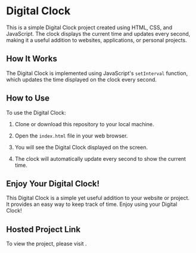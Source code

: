 # Digital Clock

This is a simple Digital Clock project created using HTML, CSS, and JavaScript. The clock displays the current time and updates every second, making it a useful addition to websites, applications, or personal projects.

## How It Works

The Digital Clock is implemented using JavaScript's `setInterval` function, which updates the time displayed on the clock every second.

## How to Use

To use the Digital Clock:

1. Clone or download this repository to your local machine.

2. Open the `index.html` file in your web browser.

3. You will see the Digital Clock displayed on the screen.

4. The clock will automatically update every second to show the current time.

## Enjoy Your Digital Clock!

This Digital Clock is a simple yet useful addition to your website or project. It provides an easy way to keep track of time. Enjoy using your Digital Clock!

## Hosted Project Link

To view the project, please visit .
